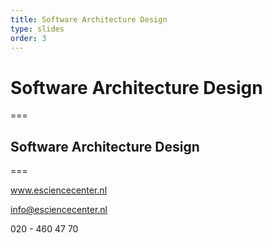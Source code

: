 ```yaml
---
title: Software Architecture Design 
type: slides
order: 3
---
```


<!-- .slide: data-state="title" -->

# Software Architecture Design

===

<!-- .slide: data-state="standard" -->

## Software Architecture Design <TODO> 
 

===

<!-- .slide: data-state="keepintouch" -->

www.esciencecenter.nl

info@esciencecenter.nl
 
020 - 460 47 70   
